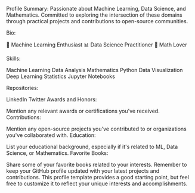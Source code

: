 Profile Summary:
Passionate about Machine Learning, Data Science, and Mathematics. Committed to exploring the intersection of these domains through practical projects and contributions to open-source communities.

Bio:

🤖 Machine Learning Enthusiast
📊 Data Science Practitioner
🧮 Math Lover


Skills:

Machine Learning
Data Analysis
Mathematics
Python
Data Visualization
Deep Learning
Statistics
Jupyter Notebooks

Repositories:


LinkedIn
Twitter
Awards and Honors:

Mention any relevant awards or certifications you've received.
Contributions:

Mention any open-source projects you've contributed to or organizations you've collaborated with.
Education:

List your educational background, especially if it's related to ML, Data Science, or Mathematics.
Favorite Books:

Share some of your favorite books related to your interests.
Remember to keep your GitHub profile updated with your latest projects and contributions. This profile template provides a good starting point, but feel free to customize it to reflect your unique interests and accomplishments.




